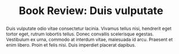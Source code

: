 ---
authors: ['zzossig', 'teemo']
publication: "abc"
abstract: "Duis vulputate odio vitae consectetur lacinia. Vivamus tellus nisi, hendrerit eget tortor eget, rutrum lobortis tellus. Donec convallis scelerisque egestas. Vestibulum ex urna, commodo at interdum vitae, malesuada id arcu. Praesent et enim libero. Proin et felis nisi. Duis imperdiet placerat dapibus."
links:
 - name: url
   link: https://google.com
shorttitle: "Book Review"
copyright: "All rights reserved"
title: "Book Review: Duis vulputate"
ENTRYTYPE: "misc"
enableToc: False
enableWhoami: True
draft: true
pinned: true
publishDate: "2016-11-01"
---